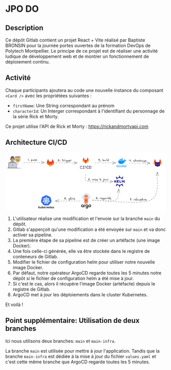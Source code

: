 # JPO DO
## Description
Ce dépôt Gitlab contient un projet React + Vite réalisé par Baptiste BRONSIN pour la journée portes ouvertes de la formation DevOps de Polytech Montpellier. Le principe de ce projet est de réaliser une activité ludique de développement web et de montrer un fonctionnement de déploiement continu.

## Activité
Chaque participants ajoutera au code une nouvelle instance du composant `<Card />` avec les propriétées suivantes :
- `firstName`: Une String correspondant au prénom
- `characterId`: Un Interger correspondant à l'identifiant du personnage de la série Rick et Morty.

Ce projet utilise l'API de Rick et Morty : https://rickandmortyapi.com

## Architecture CI/CD
![CI/CD Architecture](readme_images/ci_cd.png)
1. L'utilisateur réalise une modification et l'envoie sur la branche `main` du dépôt.
2. Gitlab s'apperçoit qu'une modification a été envoyée sur `main` et va donc activer sa pipeline.
3. La première étape de sa pipeline est de créer un artéfacte (une image Docker).
4. Une fois celle-ci générée, elle va être stockée dans le registre de conteneurs de Gitlab.
5. Modifier le fichier de configuration helm pour utiliser notre nouvelle image Docker.
6. Par défaut, notre opérateur ArgoCD regarde toutes les 5 minutes notre dépôt si le fichier de configuration helm a été mise à jour.
7. Si c'est le cas, alors il récupère l'image Docker (artéfacte) depuis le registre de Gitlab.
8. ArgoCD met à jour les déploiements dans le cluster Kubernetes.

Et voilà !

## Point supplémentaire: Utilisation de deux branches
Ici nous utilisons deux branches: `main` et `main-infra`.

La branche `main` est utilisée pour mettre à jour l'application.
Tandis que la branche `main-infra` est dédiée à la mise à jour du fichier `values.yaml` et c'est cette même branche que ArgoCD regarde toutes les 5 minutes.